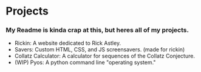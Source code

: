 <h1>Projects</h1>
<h3>My Readme is kinda crap at this, but heres all of my projects.</h3>

<ul>
  <li>Rickin: A website dedicated to Rick Astley.</li>
  <li>Savers: Custom HTML, CSS, and JS screensavers. (made for rickin)</li>
  <li>Collatz Calculator: A calculator for sequences of the Collatz Conjecture.</li>
  <li>(WIP) Pyos: A python command line "operating system."</li>
</ul>
